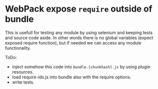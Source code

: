 WebPack expose `require` outside of bundle
==========================================

This is usefull for testing any module by using selenium and keeping tests and source code aside.
In other words there is no global variables (expect exposed require function), 
but if needed we can access any module functionality.

ToDo:

* inject somehow this code into `bundle.[chunkhash].js` by using plugin resources.
* load require-ids.js into bundle also with the require options.
* write tests.
